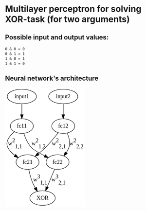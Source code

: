 # Multilayer perceptron for solving XOR-task (for two arguments)

## Possible input and output values:
```
0 & 0 = 0
0 & 1 = 1
1 & 0 = 1
1 & 1 = 0
```

## Neural network's architecture
![alt text](bool_xor.png)